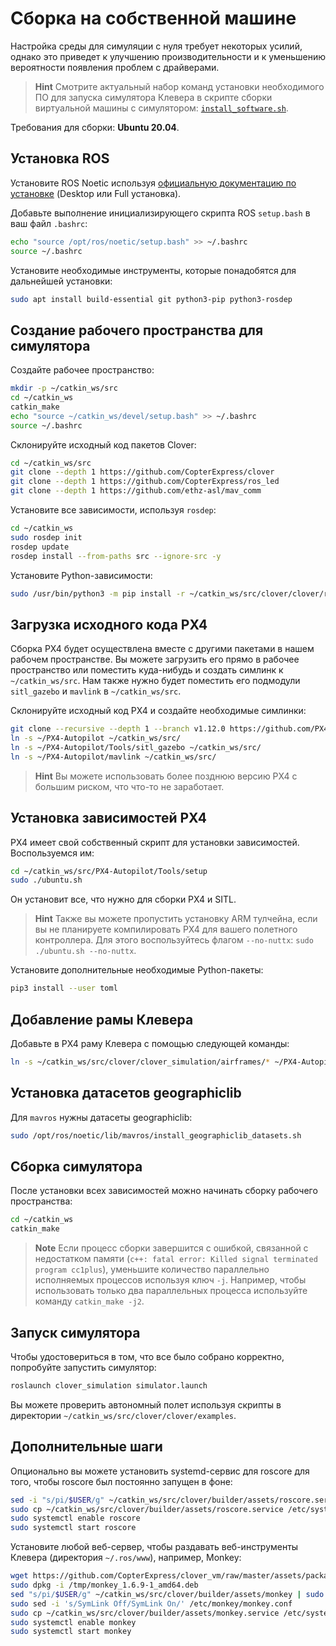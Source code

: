 # Сборка на собственной машине

Настройка среды для симуляции с нуля требует некоторых усилий, однако это приведет к улучшению производительности и к уменьшению вероятности появления проблем с драйверами.

> **Hint** Смотрите актуальный набор команд установки необходимого ПО для запуска симулятора Клевера в скрипте сборки виртуальной машины с симулятором: [`install_software.sh`](https://github.com/CopterExpress/clover_vm/blob/master/scripts/install_software.sh).

Требования для сборки: **Ubuntu 20.04**.

## Установка ROS

Установите ROS Noetic используя [официальную документацию по установке](http://wiki.ros.org/noetic/Installation/Ubuntu) (Desktop или Full установка).

Добавьте выполнение инициализирующего скрипта ROS `setup.bash` в ваш файл `.bashrc`:

```bash
echo "source /opt/ros/noetic/setup.bash" >> ~/.bashrc
source ~/.bashrc
```

Установите необходимые инструменты, которые понадобятся для дальнейшей установки:

```bash
sudo apt install build-essential git python3-pip python3-rosdep
```

## Создание рабочего пространства для симулятора

Создайте рабочее пространство:

```bash
mkdir -p ~/catkin_ws/src
cd ~/catkin_ws
catkin_make
echo "source ~/catkin_ws/devel/setup.bash" >> ~/.bashrc
source ~/.bashrc
```

Склонируйте исходный код пакетов Clover:

```bash
cd ~/catkin_ws/src
git clone --depth 1 https://github.com/CopterExpress/clover
git clone --depth 1 https://github.com/CopterExpress/ros_led
git clone --depth 1 https://github.com/ethz-asl/mav_comm
```

Установите все зависимости, используя `rosdep`:

```bash
cd ~/catkin_ws
sudo rosdep init
rosdep update
rosdep install --from-paths src --ignore-src -y
```

Установите Python-зависимости:

```bash
sudo /usr/bin/python3 -m pip install -r ~/catkin_ws/src/clover/clover/requirements.txt
```

## Загрузка исходного кода PX4

Сборка PX4 будет осуществлена вместе с другими пакетами в нашем рабочем пространстве. Вы можете загрузить его прямо в рабочее пространство или поместить куда-нибудь и создать симлинк к `~/catkin_ws/src`. Нам также нужно будет поместить его подмодули `sitl_gazebo` и `mavlink` в `~/catkin_ws/src`.

Склонируйте исходный код PX4 и создайте необходимые симлинки:

```bash
git clone --recursive --depth 1 --branch v1.12.0 https://github.com/PX4/PX4-Autopilot.git ~/PX4-Autopilot
ln -s ~/PX4-Autopilot ~/catkin_ws/src/
ln -s ~/PX4-Autopilot/Tools/sitl_gazebo ~/catkin_ws/src/
ln -s ~/PX4-Autopilot/mavlink ~/catkin_ws/src/
```

> **Hint** Вы можете использовать более позднюю версию PX4 с большим риском, что что-то не заработает.

## Установка зависимостей PX4

PX4 имеет свой собственный скрипт для установки зависимостей. Воспользуемся им:

```bash
cd ~/catkin_ws/src/PX4-Autopilot/Tools/setup
sudo ./ubuntu.sh
```

Он установит все, что нужно для сборки PX4 и SITL.

> **Hint** Также вы можете пропустить установку ARM тулчейна, если вы не планируете компилировать PX4 для вашего полетного контроллера. Для этого воспользуйтесь флагом `--no-nuttx`: `sudo ./ubuntu.sh --no-nuttx`.

Установите дополнительные необходимые Python-пакеты:

```bash
pip3 install --user toml
```

## Добавление рамы Клевера

Добавьте в PX4 раму Клевера с помощью следующей команды:

```bash
ln -s ~/catkin_ws/src/clover/clover_simulation/airframes/* ~/PX4-Autopilot/ROMFS/px4fmu_common/init.d-posix/airframes/
```

## Установка датасетов geographiclib

Для `mavros` нужны датасеты geographiclib:

```bash
sudo /opt/ros/noetic/lib/mavros/install_geographiclib_datasets.sh
```

## Сборка симулятора

После установки всех зависимостей можно начинать сборку рабочего пространства:

```bash
cd ~/catkin_ws
catkin_make
```

> **Note** Если процесс сборки завершится с ошибкой, связанной с недостатком памяти (`c++: fatal error: Killed signal terminated program cc1plus`), уменьшите количество параллельно исполняемых процессов используя ключ `-j`. Например, чтобы использовать только два параллельных процесса используйте команду `catkin_make -j2`.

## Запуск симулятора

Чтобы удостовериться в том, что все было собрано корректно, попробуйте запустить симулятор:

```bash
roslaunch clover_simulation simulator.launch
```

Вы можете проверить автономный полет используя скрипты в директории `~/catkin_ws/src/clover/clover/examples`.

## Дополнительные шаги

Опционально вы можете установить systemd-сервис для roscore для того, чтобы roscore был постоянно запущен в фоне:

```bash
sed -i "s/pi/$USER/g" ~/catkin_ws/src/clover/builder/assets/roscore.service
sudo cp ~/catkin_ws/src/clover/builder/assets/roscore.service /etc/systemd/system
sudo systemctl enable roscore
sudo systemctl start roscore
```

Установите любой веб-сервер, чтобы раздавать веб-инструменты Клевера (директория `~/.ros/www`), например, Monkey:

```bash
wget https://github.com/CopterExpress/clover_vm/raw/master/assets/packages/monkey_1.6.9-1_amd64.deb -O /tmp/monkey_1.6.9-1_amd64.deb
sudo dpkg -i /tmp/monkey_1.6.9-1_amd64.deb
sed "s/pi/$USER/g" ~/catkin_ws/src/clover/builder/assets/monkey | sudo tee /etc/monkey/sites/default
sudo sed -i 's/SymLink Off/SymLink On/' /etc/monkey/monkey.conf
sudo cp ~/catkin_ws/src/clover/builder/assets/monkey.service /etc/systemd/system/monkey.service
sudo systemctl enable monkey
sudo systemctl start monkey
```
